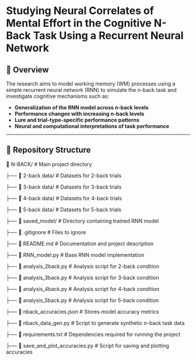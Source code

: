 # Studying Neural Correlates of Mental Effort in the Cognitive N-Back Task Using a Recurrent Neural Network

## 📌 Overview

The research aims to model working memory (WM) processes using a simple recurrent neural network (RNN) to simulate the n-back task and investigate cognitive mechanisms such as:

- **Generalization of the RNN model across n-back levels**  
- **Performance changes with increasing n-back levels**
- **Lure and trial-type-specific performance patterns**  
- **Neural and computational interpretations of task performance**

---

## 📂 Repository Structure  

📁 N-BACK/                  # Main project directory

├── 📁 2-back data/         # Datasets for 2-back trials

├── 📁 3-back data/         # Datasets for 3-back trials

├── 📁 4-back data/         # Datasets for 4-back trials

├── 📁 5-back data/         # Datasets for 5-back trials

├── 📁 saved_model/         # Directory containing trained RNN model

├── 📄 .gitignore           # Files to ignore

├── 📄 README.md            # Documentation and project description

├── 📄 RNN_model.py         # Base RNN model implementation

├── 📄 analysis_2back.py    # Analysis script for 2-back condition

├── 📄 analysis_3back.py    # Analysis script for 3-back condition

├── 📄 analysis_4back.py    # Analysis script for 4-back condition

├── 📄 analysis_5back.py    # Analysis script for 5-back condition

├── 📄 nback_accuracies.json # Stores model accuracy metrics

├── 📄 nback_data_gen.py    # Script to generate synthetic n-back task data

├── 📄 requirements.txt     # Dependencies required for running the project

├── 📄 save_and_plot_accuracies.py # Script for saving and plotting accuracies